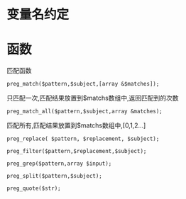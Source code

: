 # 变量名约定

# 函数

匹配函数

`preg_match($pattern,$subject,[array &$matches]);` 

只匹配一次,匹配结果放置到$matchs数组中,返回匹配到的次数

`preg_match_all($pattern,$subject,array &matches);` 

匹配所有,匹配结果放置到$matchs数组中,[0,1,2...]

`preg_replace( $pattern, $replacement, $subject);`

`preg_filter($pattern,$replacement,$subject);`

`preg_grep($pattern,array $input);`

`preg_split($pattern,$subject);`

`preg_quote($str);`
